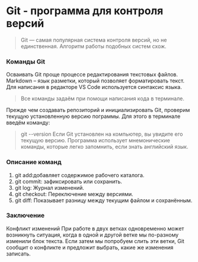 # Git - программа для контроля версий

>Git — самая популярная система контроля
>версий, но не единственная. Алгоритм
>работы подобных систем схож.


### Команды Git ###
Осваивать Git проще процессе редактирования текстовых файлов. Markdown – язык разметки,
который позволяет форматировать текст. Для написания в редакторе VS Code используется
синтаксис языка.
>Все команды задаём при помощи написания кода в терминале.

Прежде чем создавать репозиторий и инициализировать Git, проверим текущую установленную
версию пограммы. Для этого в терминале введём команду:
>git --version
Если Git установлен на компьютер, вы увидите его текущую версию.
Программа использует мнемонические команды, которые легко запомнить, если знать английский язык.

### Описание команд ###
1. git add:добавляет содержимое рабочего каталога.
2. git commit: зафиксировать или сохранить.
3. git log: Журнал изменений.
4. git checkout: Переключение между версиями.
5. git diff: Показывает разницу между текущим файлом
и сохранённым.

### Заключение ###
Конфликт изменений
При работе в двух ветках одновременно может
возникнуть ситуация, когда в одной и другой
ветке мы по-разному изменили блок текста.
Если затем мы попробуем слить эти ветки, Git
сообщит о конфликте и предложит выбрать,
какие же изменения записать. 